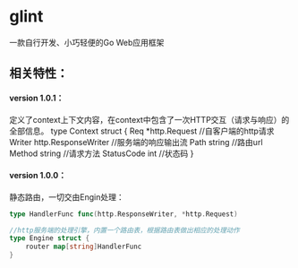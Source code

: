 # glint
一款自行开发、小巧轻便的Go Web应用框架

## 相关特性：
#### version 1.0.1：
定义了context上下文内容，在context中包含了一次HTTP交互（请求与响应）的全部信息。
type Context struct {
	Req        *http.Request       //自客户端的http请求
	Writer     http.ResponseWriter //服务端的响应输出流
	Path       string              //路由url
	Method     string              //请求方法
	StatusCode int                 //状态码
}

#### version 1.0.0：
静态路由，一切交由Engin处理：
```go
type HandlerFunc func(http.ResponseWriter, *http.Request)

//http服务端的处理引擎，内置一个路由表，根据路由表做出相应的处理动作
type Engine struct {
	router map[string]HandlerFunc
}
```